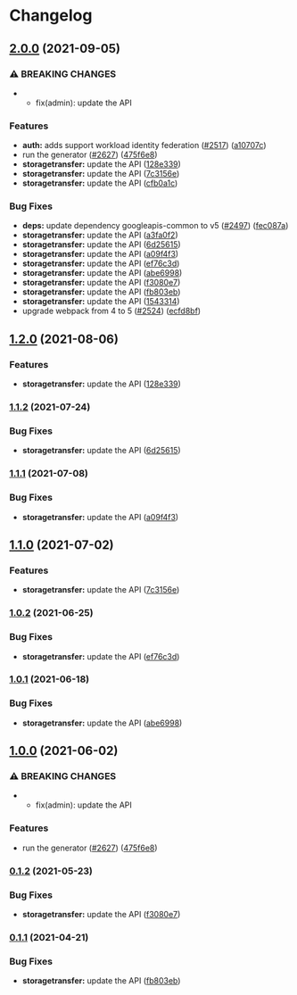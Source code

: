 # Changelog

## [2.0.0](https://www.github.com/googleapis/google-api-nodejs-client/compare/storagetransfer-v1.2.0...storagetransfer-v2.0.0) (2021-09-05)


### ⚠ BREAKING CHANGES

* * fix(admin): update the API

### Features

* **auth:** adds support workload identity federation ([#2517](https://www.github.com/googleapis/google-api-nodejs-client/issues/2517)) ([a10707c](https://www.github.com/googleapis/google-api-nodejs-client/commit/a10707c477759e7c9ef6360a2fe800856fb600c1))
* run the generator ([#2627](https://www.github.com/googleapis/google-api-nodejs-client/issues/2627)) ([475f6e8](https://www.github.com/googleapis/google-api-nodejs-client/commit/475f6e87bce7f2a95986d4c2859ff6104e841167))
* **storagetransfer:** update the API ([128e339](https://www.github.com/googleapis/google-api-nodejs-client/commit/128e33953b0dc0badf759599e2321c1a6850289c))
* **storagetransfer:** update the API ([7c3156e](https://www.github.com/googleapis/google-api-nodejs-client/commit/7c3156e590baa55a4b578bc7e1c31e4965f3732f))
* **storagetransfer:** update the API ([cfb0a1c](https://www.github.com/googleapis/google-api-nodejs-client/commit/cfb0a1cf4e1fb16f90c3b980bac84a29db6457ed))


### Bug Fixes

* **deps:** update dependency googleapis-common to v5 ([#2497](https://www.github.com/googleapis/google-api-nodejs-client/issues/2497)) ([fec087a](https://www.github.com/googleapis/google-api-nodejs-client/commit/fec087abcf3d994dd41c3ffa0a0c12b1f9f09dae))
* **storagetransfer:** update the API ([a3fa0f2](https://www.github.com/googleapis/google-api-nodejs-client/commit/a3fa0f2de0149b04bf3d9948b428db9c88406c85))
* **storagetransfer:** update the API ([6d25615](https://www.github.com/googleapis/google-api-nodejs-client/commit/6d25615ee6559f8658387a8f8a47123bf2b3ee25))
* **storagetransfer:** update the API ([a09f4f3](https://www.github.com/googleapis/google-api-nodejs-client/commit/a09f4f30703536b4295a5c26659f4b8972661306))
* **storagetransfer:** update the API ([ef76c3d](https://www.github.com/googleapis/google-api-nodejs-client/commit/ef76c3dc8c01cc00e0194b50c6cda7635e0bb232))
* **storagetransfer:** update the API ([abe6998](https://www.github.com/googleapis/google-api-nodejs-client/commit/abe6998d9029239ac1e1aaea18396940b0d77330))
* **storagetransfer:** update the API ([f3080e7](https://www.github.com/googleapis/google-api-nodejs-client/commit/f3080e7fe34215bf7c5f6c1a0ac6a7780f8dc754))
* **storagetransfer:** update the API ([fb803eb](https://www.github.com/googleapis/google-api-nodejs-client/commit/fb803ebec7b87dd5714460d03103b9e5b772609b))
* **storagetransfer:** update the API ([1543314](https://www.github.com/googleapis/google-api-nodejs-client/commit/15433143dd0f948191e76579b6e4f8db8bf9a109))
* upgrade webpack from 4 to 5  ([#2524](https://www.github.com/googleapis/google-api-nodejs-client/issues/2524)) ([ecfd8bf](https://www.github.com/googleapis/google-api-nodejs-client/commit/ecfd8bfcd06e1beabff7ec9a8c4000222379eb8d))

## [1.2.0](https://www.github.com/googleapis/google-api-nodejs-client/compare/storagetransfer-v1.1.2...storagetransfer-v1.2.0) (2021-08-06)


### Features

* **storagetransfer:** update the API ([128e339](https://www.github.com/googleapis/google-api-nodejs-client/commit/128e33953b0dc0badf759599e2321c1a6850289c))

### [1.1.2](https://www.github.com/googleapis/google-api-nodejs-client/compare/storagetransfer-v1.1.1...storagetransfer-v1.1.2) (2021-07-24)


### Bug Fixes

* **storagetransfer:** update the API ([6d25615](https://www.github.com/googleapis/google-api-nodejs-client/commit/6d25615ee6559f8658387a8f8a47123bf2b3ee25))

### [1.1.1](https://www.github.com/googleapis/google-api-nodejs-client/compare/storagetransfer-v1.1.0...storagetransfer-v1.1.1) (2021-07-08)


### Bug Fixes

* **storagetransfer:** update the API ([a09f4f3](https://www.github.com/googleapis/google-api-nodejs-client/commit/a09f4f30703536b4295a5c26659f4b8972661306))

## [1.1.0](https://www.github.com/googleapis/google-api-nodejs-client/compare/storagetransfer-v1.0.2...storagetransfer-v1.1.0) (2021-07-02)


### Features

* **storagetransfer:** update the API ([7c3156e](https://www.github.com/googleapis/google-api-nodejs-client/commit/7c3156e590baa55a4b578bc7e1c31e4965f3732f))

### [1.0.2](https://www.github.com/googleapis/google-api-nodejs-client/compare/storagetransfer-v1.0.1...storagetransfer-v1.0.2) (2021-06-25)


### Bug Fixes

* **storagetransfer:** update the API ([ef76c3d](https://www.github.com/googleapis/google-api-nodejs-client/commit/ef76c3dc8c01cc00e0194b50c6cda7635e0bb232))

### [1.0.1](https://www.github.com/googleapis/google-api-nodejs-client/compare/storagetransfer-v1.0.0...storagetransfer-v1.0.1) (2021-06-18)


### Bug Fixes

* **storagetransfer:** update the API ([abe6998](https://www.github.com/googleapis/google-api-nodejs-client/commit/abe6998d9029239ac1e1aaea18396940b0d77330))

## [1.0.0](https://www.github.com/googleapis/google-api-nodejs-client/compare/storagetransfer-v0.1.2...storagetransfer-v1.0.0) (2021-06-02)


### ⚠ BREAKING CHANGES

* * fix(admin): update the API

### Features

* run the generator ([#2627](https://www.github.com/googleapis/google-api-nodejs-client/issues/2627)) ([475f6e8](https://www.github.com/googleapis/google-api-nodejs-client/commit/475f6e87bce7f2a95986d4c2859ff6104e841167))

### [0.1.2](https://www.github.com/googleapis/google-api-nodejs-client/compare/storagetransfer-v0.1.1...storagetransfer-v0.1.2) (2021-05-23)


### Bug Fixes

* **storagetransfer:** update the API ([f3080e7](https://www.github.com/googleapis/google-api-nodejs-client/commit/f3080e7fe34215bf7c5f6c1a0ac6a7780f8dc754))

### [0.1.1](https://www.github.com/googleapis/google-api-nodejs-client/compare/storagetransfer-v0.1.0...storagetransfer-v0.1.1) (2021-04-21)


### Bug Fixes

* **storagetransfer:** update the API ([fb803eb](https://www.github.com/googleapis/google-api-nodejs-client/commit/fb803ebec7b87dd5714460d03103b9e5b772609b))
